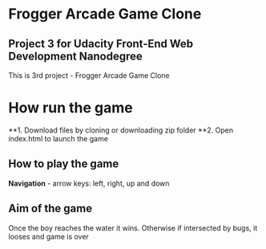 # Frogger Arcade Game Clone
## Project 3 for Udacity Front-End Web Development Nanodegree
This is 3rd project - Frogger Arcade Game Clone


#  How run the game

**1. Download files by cloning or downloading zip folder
**2. Open index.html to launch the game

## How to play the game

**Navigation** - arrow keys: left, right, up and down 

## Aim of the game

Once the boy reaches the water it wins. Otherwise if intersected by bugs, it looses and game is over
